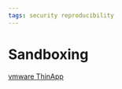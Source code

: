 ```yaml
---
tags: security reproducibility
---
```

# Sandboxing

[vmware ThinApp](https://www.vmware.com/products/thinapp.html)